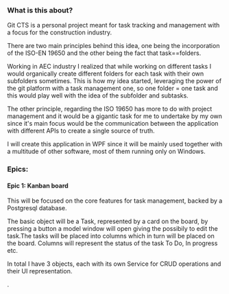 ### What is this about?

Git CTS is a personal project meant for task tracking and management with a focus for the construction industry.

There are two main principles behind this idea, one being the incorporation of the ISO-EN 19650 and the other being the fact that task==folders.

Working in AEC industry I realized that while working on different tasks I would organically create different folders for each task with their own subfolders sometimes. This is how my idea started, leveraging the power of the git platform with a task management one, so one folder = one task and this would play well with the idea of the subfolder and subtasks.

The other principle, regarding the ISO 19650 has more to do with project management and it would be a gigantic task for me to undertake by my own since it's main focus would be the communication between the application with different APIs to create a single source of truth.

I will create this application in WPF since it will be mainly used together with a multitude of other software, most of them running only on Windows.

### Epics:

#### Epic 1: Kanban board

This will be focused on the core features for task management, backed by a Postgresql database.

The basic object will be a Task, represented by a card on the board, by pressing a button a model window will open giving the possibily to edit the task.The tasks will be placed into columns which in turn will be placed on the board. Columns will represent the status of the task To Do, In progress etc.

In total I have 3 objects, each with its own Service for CRUD operations and their UI representation.

.
